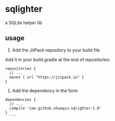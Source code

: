 # sqlighter
a SQLite helper lib

## usage

1. Add the JitPack repository to your build file

  Add it in your build.gradle at the end of repositories:

  ```
  repositories {
    // ...
    maven { url "https://jitpack.io" }
  }
  ```
  
1. Add the dependency in the form

  ```
  dependencies {
    // ...
    compile 'com.github.shuaqiu:sqlighter:1.0'
  }
	```
